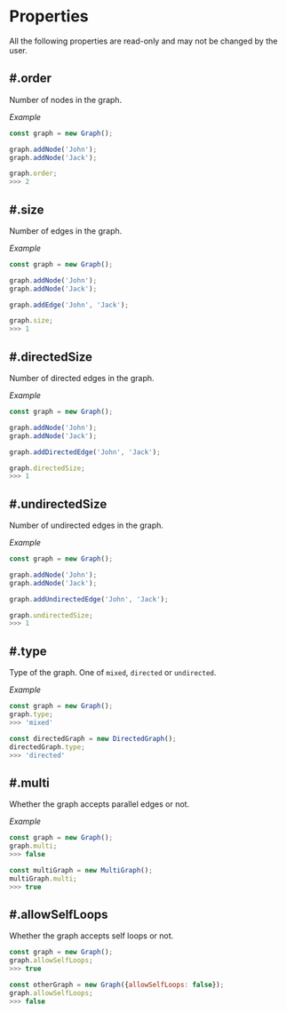 # Properties

All the following properties are read-only and may not be changed by the user.

## #.order

Number of nodes in the graph.

*Example*

```js
const graph = new Graph();

graph.addNode('John');
graph.addNode('Jack');

graph.order;
>>> 2
```

## #.size

Number of edges in the graph.

*Example*

```js
const graph = new Graph();

graph.addNode('John');
graph.addNode('Jack');

graph.addEdge('John', 'Jack');

graph.size;
>>> 1
```

## #.directedSize

Number of directed edges in the graph.

*Example*

```js
const graph = new Graph();

graph.addNode('John');
graph.addNode('Jack');

graph.addDirectedEdge('John', 'Jack');

graph.directedSize;
>>> 1
```

## #.undirectedSize

Number of undirected edges in the graph.

*Example*

```js
const graph = new Graph();

graph.addNode('John');
graph.addNode('Jack');

graph.addUndirectedEdge('John', 'Jack');

graph.undirectedSize;
>>> 1
```

## #.type

Type of the graph. One of `mixed`, `directed` or `undirected`.

*Example*

```js
const graph = new Graph();
graph.type;
>>> 'mixed'

const directedGraph = new DirectedGraph();
directedGraph.type;
>>> 'directed'
```

## #.multi

Whether the graph accepts parallel edges or not.

*Example*

```js
const graph = new Graph();
graph.multi;
>>> false

const multiGraph = new MultiGraph();
multiGraph.multi;
>>> true
```

## #.allowSelfLoops

Whether the graph accepts self loops or not.

```js
const graph = new Graph();
graph.allowSelfLoops;
>>> true

const otherGraph = new Graph({allowSelfLoops: false});
graph.allowSelfLoops;
>>> false
```
